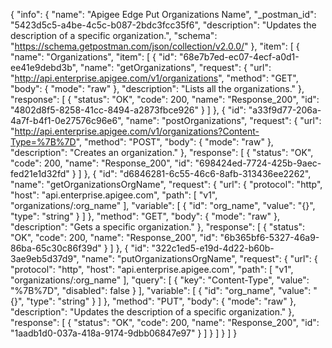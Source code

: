 {
  "info": {
    "name": "Apigee Edge Put Organizations Name",
    "_postman_id": "5423d5c5-a4be-4c5c-b087-2bdc3fcc35f6",
    "description": "Updates the description of a specific organization.",
    "schema": "https://schema.getpostman.com/json/collection/v2.0.0/"
  },
  "item": [
    {
      "name": "Organizations",
      "item": [
        {
          "id": "68e7b7ed-ec07-4ecf-a0d1-ee41e9debd3b",
          "name": "getOrganizations",
          "request": {
            "url": "http://api.enterprise.apigee.com/v1/organizations",
            "method": "GET",
            "body": {
              "mode": "raw"
            },
            "description": "Lists all the organizations."
          },
          "response": [
            {
              "status": "OK",
              "code": 200,
              "name": "Response_200",
              "id": "4802d8f5-8258-41cc-8494-a2873fbce926"
            }
          ]
        },
        {
          "id": "a33f9d77-206a-4a7f-b4f1-0e27576c96e6",
          "name": "postOrganizations",
          "request": {
            "url": "http://api.enterprise.apigee.com/v1/organizations?Content-Type=%7B%7D",
            "method": "POST",
            "body": {
              "mode": "raw"
            },
            "description": "Creates an organization."
          },
          "response": [
            {
              "status": "OK",
              "code": 200,
              "name": "Response_200",
              "id": "698424ed-7724-425b-9aec-fed21e1d32fd"
            }
          ]
        },
        {
          "id": "d6846281-6c55-46c6-8afb-313436ee2262",
          "name": "getOrganizationsOrgName",
          "request": {
            "url": {
              "protocol": "http",
              "host": "api.enterprise.apigee.com",
              "path": [
                "v1",
                "organizations/:org_name"
              ],
              "variable": [
                {
                  "id": "org_name",
                  "value": "{}",
                  "type": "string"
                }
              ]
            },
            "method": "GET",
            "body": {
              "mode": "raw"
            },
            "description": "Gets a specific organization."
          },
          "response": [
            {
              "status": "OK",
              "code": 200,
              "name": "Response_200",
              "id": "6b365bf6-5327-46a9-86ba-65c30c86f39d"
            }
          ]
        },
        {
          "id": "322c1ed5-e19d-4d22-b60b-3ae9eb5d37d9",
          "name": "putOrganizationsOrgName",
          "request": {
            "url": {
              "protocol": "http",
              "host": "api.enterprise.apigee.com",
              "path": [
                "v1",
                "organizations/:org_name"
              ],
              "query": [
                {
                  "key": "Content-Type",
                  "value": "%7B%7D",
                  "disabled": false
                }
              ],
              "variable": [
                {
                  "id": "org_name",
                  "value": "{}",
                  "type": "string"
                }
              ]
            },
            "method": "PUT",
            "body": {
              "mode": "raw"
            },
            "description": "Updates the description of a specific organization."
          },
          "response": [
            {
              "status": "OK",
              "code": 200,
              "name": "Response_200",
              "id": "1aadb1d0-037a-418a-9174-9dbb06847e97"
            }
          ]
        }
      ]
    }
  ]
}